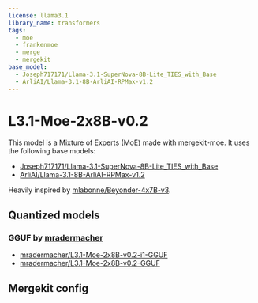 ```yaml
---
license: llama3.1
library_name: transformers
tags:
  - moe
  - frankenmoe
  - merge
  - mergekit
base_model:
  - Joseph717171/Llama-3.1-SuperNova-8B-Lite_TIES_with_Base
  - ArliAI/Llama-3.1-8B-ArliAI-RPMax-v1.2
---
```


# L3.1-Moe-2x8B-v0.2

This model is a Mixture of Experts (MoE) made with mergekit-moe. It uses the following base models:

- [Joseph717171/Llama-3.1-SuperNova-8B-Lite_TIES_with_Base](https://huggingface.co/Joseph717171/Llama-3.1-SuperNova-8B-Lite_TIES_with_Base)
- [ArliAI/Llama-3.1-8B-ArliAI-RPMax-v1.2](https://huggingface.co/ArliAI/Llama-3.1-8B-ArliAI-RPMax-v1.2)

Heavily inspired by [mlabonne/Beyonder-4x7B-v3](https://huggingface.co/mlabonne/Beyonder-4x7B-v3).

## Quantized models

### GGUF by [mradermacher](https://huggingface.co/mradermacher)

- [mradermacher/L3.1-Moe-2x8B-v0.2-i1-GGUF](https://huggingface.co/mradermacher/L3.1-Moe-2x8B-v0.2-i1-GGUF)
- [mradermacher/L3.1-Moe-2x8B-v0.2-GGUF](https://huggingface.co/mradermacher/L3.1-Moe-2x8B-v0.2-GGUF)

## Mergekit config

```yaml

```
